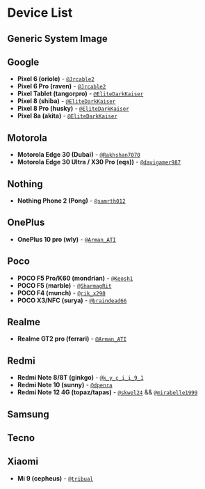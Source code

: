 # Device List

## Generic System Image

## Google
- **Pixel 6 (oriole)** - [`@Jrcable2`](https://t.me/Jrcable2)
- **Pixel 6 Pro (raven)** - [`@Jrcable2`](https://t.me/Jrcable2)
- **Pixel Tablet (tangorpro)** - [`@EliteDarkKaiser`](https://t.me/EliteDarkKaiser)
- **Pixel 8 (shiba)** - [`@EliteDarkKaiser`](https://t.me/EliteDarkKaiser)
- **Pixel 8 Pro (husky)** - [`@EliteDarkKaiser`](https://t.me/EliteDarkKaiser)
- **Pixel 8a (akita)** - [`@EliteDarkKaiser`](https://t.me/EliteDarkKaiser)

## Motorola
- **Motorola Edge 30 (Dubai)** - [`@Rakhshan7070`](https://t.me/shan_rakh)
- **Motorola Edge 30 Ultra / X30 Pro (eqs))** - [`@davigamer987`](https://t.me/davigamer987)


## Nothing
- **Nothing Phone 2 (Pong)** - [`@samrth012`](https://t.me/samrth012)

## OnePlus
- **OnePlus 10 pro (wly)** - [`@Arman_ATI`](https://t.me/Arman_ATI)

## Poco
- **POCO F5 Pro/K60 (mondrian)** - [`@Keosh1`](https://t.me/Keosh1)
- **POCO F5 (marble)** - [`@SharmagRit`](https://t.me/SharmagRit)
- **POCO F4 (munch)** - [`@rik_x290`](https://t.me/rik_x290)
- **POCO X3/NFC (surya)** - [`@braindead66`](https://t.me/braindead66)

## Realme
- **Realme GT2 pro (ferrari)** - [`@Arman_ATI`](https://t.me/Arman_ATI)

## Redmi
- **Redmi Note 8/8T (ginkgo)** - [`@k_y_c_i_i_9_1`](https://t.me/k_y_c_i_i_9_1)
- **Redmi Note 10 (sunny)** - [`@dpenra`](https://t.me/dpenra)
- **Redmi Note 12 4G (topaz/tapas)** - [`@skwel24`](https://t.me/skwel24) &&  [`@mirabelle1999`](https://t.me/mirabelle1999)

## Samsung

## Tecno

## Xiaomi
- **Mi 9 (cepheus)** - [`@tribual`](https://t.me/tribual)

